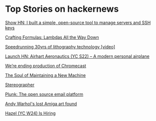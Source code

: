 # Top Stories on hackernews <br />
[Show HN: I built a simple, open-source tool to manage servers and SSH keys](https://github.com/d3witt/viking)

[Crafting Formulas: Lambdas All the Way Down](https://text.marvinborner.de/2024-04-16-10.html)

[Speedrunning 30yrs of lithography technology [video]](https://www.youtube.com/watch?v=RuVS7MsQk4Y)

[Launch HN: Airhart Aeronautics (YC S22) – A modern personal airplane]()

[We’re ending production of Chromecast](https://blog.google/products/google-nest/chromecast-history/)

[The Soul of Maintaining a New Machine](https://books.worksinprogress.co/book/maintenance-of-everything/communities-of-practice/the-soul-of-maintaining-a-new-machine/1)

[Stereographer](https://www.engineersneedart.com/stereographer/stereographer.html)

[Plunk: The open source email platform](https://github.com/useplunk/plunk)

[Andy Warhol's lost Amiga art found](https://dfarq.homeip.net/andy-warhols-lost-amiga-art-found/)

[Hazel (YC W24) Is Hiring](https://www.ycombinator.com/companies/hazel-2/jobs/kw9CiUM-founding-engineer-full-stack-or-ai-ml)

